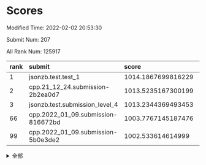 # Scores

Modified Time: 2022-02-02 20:53:30

Submit Num: 207

All Rank Num: 125917

| rank |               submit               |       score        |       sigma        | pk_num |
| :--- | :--------------------------------- | :----------------- | :----------------- | :----- |
| 1    | jsonzb.test.test_1                 | 1014.1867699816229 | 0.8464931842078428 | 2429   |
| 2    | cpp.21_12_24.submission-2b2ea0d7   | 1013.5235167300199 | 0.7899740022743507 | 2436   |
| 3    | jsonzb.test.submission_level_4     | 1013.2344369493453 | 0.8213450266354423 | 2433   |
| 66   | cpp.2022_01_09.submission-816672bd | 1003.7767145187476 | 0.7177451905321997 | 2436   |
| 99   | cpp.2022_01_09.submission-5b0e3de2 | 1002.533614614999  | 0.7113315238325881 | 2433   |


<details>
<summary>全部</summary>

| rank |                 submit                 |       score        |       sigma        | pk_num |
| :--- | :------------------------------------- | :----------------- | :----------------- | :----- |
| 1    | jsonzb.test.test_1                     | 1014.1867699816229 | 0.8464931842078428 | 2429   |
| 2    | cpp.21_12_24.submission-2b2ea0d7       | 1013.5235167300199 | 0.7899740022743507 | 2436   |
| 3    | jsonzb.test.submission_level_4         | 1013.2344369493453 | 0.8213450266354423 | 2433   |
| 4    | gobigger.level_3.submission_level_3_2  | 1011.7354046126595 | 0.7824295882925835 | 2429   |
| 5    | gobigger.level_3.submission_level_3_32 | 1011.5989293366003 | 0.7987930817673162 | 2431   |
| 6    | gobigger.level_3.submission_level_3_29 | 1011.3924175930272 | 0.7838941654045809 | 2434   |
| 7    | gobigger.level_3.submission_level_3_49 | 1011.287294076541  | 0.7794926697461508 | 2430   |
| 8    | gobigger.level_3.submission_level_3_16 | 1011.1915906855373 | 0.7693448245152431 | 2432   |
| 9    | gobigger.level_3.submission_level_3_46 | 1011.0935785672541 | 0.7809179116704006 | 2434   |
| 10   | gobigger.level_3.submission_level_3_35 | 1011.0703459087116 | 0.7666954164679588 | 2432   |
| 11   | gobigger.level_3.submission_level_3_20 | 1010.9492301098948 | 0.7509767088724029 | 2433   |
| 12   | gobigger.level_3.submission_level_3_28 | 1010.9358813718683 | 0.7734177211912854 | 2436   |
| 13   | gobigger.level_3.submission_level_3_23 | 1010.7593057108916 | 0.7758993053740803 | 2435   |
| 14   | gobigger.level_3.submission_level_3_8  | 1010.6482277663914 | 0.760549768267513  | 2440   |
| 15   | gobigger.level_3.submission_level_3_27 | 1010.5994999334777 | 0.7729656650863735 | 2436   |
| 16   | gobigger.level_3.submission_level_3_47 | 1010.568567496064  | 0.7556293303662874 | 2436   |
| 17   | gobigger.level_3.submission_level_3_26 | 1010.5464395758058 | 0.7632340929924739 | 2431   |
| 18   | gobigger.level_3.submission_level_3_39 | 1010.4832853641689 | 0.767715181802551  | 2433   |
| 19   | gobigger.level_3.submission_level_3_40 | 1010.3876754564709 | 0.7784307030178896 | 2434   |
| 20   | gobigger.level_3.submission_level_3_24 | 1010.3582024609038 | 0.7904450595967526 | 2437   |
| 21   | gobigger.level_3.submission_level_3_33 | 1010.2447691443421 | 0.740135170488211  | 2434   |
| 22   | gobigger.level_3.submission_level_3_11 | 1010.1741964582245 | 0.7531608928200543 | 2436   |
| 23   | gobigger.level_3.submission_level_3_13 | 1010.1653042499839 | 0.7631184038735029 | 2433   |
| 24   | gobigger.level_3.submission_level_3_17 | 1010.1093670535583 | 0.7612997245085283 | 2430   |
| 25   | gobigger.level_3.submission_level_3_34 | 1010.0287703962673 | 0.7844780483168138 | 2429   |
| 26   | gobigger.level_3.submission_level_3_19 | 1009.9765218987957 | 0.7544760365216672 | 2433   |
| 27   | gobigger.level_3.submission_level_3_7  | 1009.9670005005765 | 0.7476175939326793 | 2436   |
| 28   | gobigger.level_3.submission_level_3_22 | 1009.9574268626427 | 0.743913846557877  | 2429   |
| 29   | gobigger.level_3.submission_level_3_30 | 1009.8241779058452 | 0.7486830137786559 | 2428   |
| 30   | gobigger.level_3.submission_level_3_31 | 1009.7678457464375 | 0.7644366200160977 | 2436   |
| 31   | gobigger.level_3.submission_level_3_0  | 1009.7473642761488 | 0.7652123615907821 | 2437   |
| 32   | gobigger.level_3.submission_level_3_1  | 1009.7174330199604 | 0.7707419816352188 | 2432   |
| 33   | gobigger.level_3.submission_level_3_10 | 1009.561985858359  | 0.7470228214464879 | 2433   |
| 34   | gobigger.level_3.submission_level_3_37 | 1009.5150923963326 | 0.7607006931403777 | 2437   |
| 35   | gobigger.level_3.submission_level_3_44 | 1009.4470566818408 | 0.7488898415653064 | 2430   |
| 36   | gobigger.level_3.submission_level_3_15 | 1009.4179877263982 | 0.7626299303499594 | 2435   |
| 37   | gobigger.level_3.submission_level_3_42 | 1009.3224854939311 | 0.7435823198226703 | 2435   |
| 38   | gobigger.level_3.submission_level_3_43 | 1009.3081343694635 | 0.7756324408202672 | 2436   |
| 39   | gobigger.level_3.submission_level_3_9  | 1009.2980260021038 | 0.7459651125664531 | 2430   |
| 40   | gobigger.level_3.submission_level_3_14 | 1009.2803482398912 | 0.757943789509958  | 2435   |
| 41   | gobigger.level_3.submission_level_3_6  | 1009.2792240337159 | 0.7651670783763154 | 2433   |
| 42   | gobigger.level_3.submission_level_3_5  | 1009.2305310748005 | 0.7895547770023541 | 2436   |
| 43   | gobigger.level_3.submission_level_3_18 | 1009.2205600778282 | 0.7638923590826715 | 2434   |
| 44   | gobigger.level_3.submission_level_3_41 | 1009.1729138133156 | 0.761434019055855  | 2428   |
| 45   | gobigger.level_3.submission_level_3_25 | 1009.1315121361692 | 0.7557767936755848 | 2438   |
| 46   | gobigger.level_3.submission_level_3_12 | 1009.0921876596697 | 0.7321342708671928 | 2434   |
| 47   | gobigger.level_3.submission_level_3_38 | 1009.0864827323667 | 0.755996713961152  | 2432   |
| 48   | gobigger.level_3.submission_level_3_4  | 1009.0574243126239 | 0.7407588248426512 | 2432   |
| 49   | gobigger.level_3.submission_level_3_45 | 1008.8545986442932 | 0.7534631126700786 | 2437   |
| 50   | gobigger.level_3.submission_level_3_36 | 1008.714126577845  | 0.7596675777417927 | 2438   |
| 51   | gobigger.level_3.submission_level_3_21 | 1008.6742500295378 | 0.7373416182777592 | 2432   |
| 52   | gobigger.level_3.submission_level_3_48 | 1008.6392303418121 | 0.7280616714172201 | 2430   |
| 53   | gobigger.level_3.submission_level_3_3  | 1008.3969128835287 | 0.7405986529950968 | 2430   |
| 54   | gobigger.level_1.submission_level_1_10 | 1004.5154314456081 | 0.7262386337849335 | 2438   |
| 55   | gobigger.level_1.submission_level_1_5  | 1004.4199068492683 | 0.7156602832861428 | 2432   |
| 56   | gobigger.level_1.submission_level_1_46 | 1004.41524625446   | 0.7182610744600103 | 2433   |
| 57   | gobigger.level_1.submission_level_1_4  | 1004.3570115302709 | 0.7223614297762798 | 2431   |
| 58   | gobigger.level_1.submission_level_1_24 | 1004.289326771941  | 0.7225183071628821 | 2432   |
| 59   | gobigger.level_1.submission_level_1_31 | 1004.1375192786587 | 0.7174452940151416 | 2430   |
| 60   | gobigger.level_1.submission_level_1_23 | 1004.0233501059919 | 0.7135952442982887 | 2435   |
| 61   | gobigger.level_1.submission_level_1_12 | 1003.9253490841203 | 0.7347393510417821 | 2432   |
| 62   | gobigger.level_1.submission_level_1_32 | 1003.9190307019172 | 0.7139412988694118 | 2438   |
| 63   | gobigger.level_1.submission_level_1_29 | 1003.9054753748477 | 0.7156965584539596 | 2435   |
| 64   | gobigger.level_1.submission_level_1_15 | 1003.9014540090465 | 0.7253963252707871 | 2431   |
| 65   | gobigger.level_1.submission_level_1_26 | 1003.8842378553256 | 0.730736892858131  | 2431   |
| 66   | cpp.2022_01_09.submission-816672bd     | 1003.7767145187476 | 0.7177451905321997 | 2436   |
| 67   | gobigger.level_1.submission_level_1_25 | 1003.7143571908928 | 0.7033009076668929 | 2430   |
| 68   | gobigger.level_1.submission_level_1_43 | 1003.6885502492149 | 0.7182994322237244 | 2429   |
| 69   | gobigger.level_1.submission_level_1_42 | 1003.6396771958277 | 0.7063251408651424 | 2433   |
| 70   | gobigger.level_1.submission_level_1_48 | 1003.5859640203557 | 0.725486654319188  | 2432   |
| 71   | gobigger.level_1.submission_level_1_41 | 1003.5525172951473 | 0.7238450320604776 | 2434   |
| 72   | gobigger.level_1.submission_level_1_36 | 1003.534751856857  | 0.7207669735608789 | 2434   |
| 73   | gobigger.level_1.submission_level_1_22 | 1003.5341239773653 | 0.7227716638708108 | 2437   |
| 74   | gobigger.level_1.submission_level_1_34 | 1003.5103561320857 | 0.7136019986450509 | 2438   |
| 75   | gobigger.level_1.submission_level_1_39 | 1003.5092771540441 | 0.7160921559604229 | 2433   |
| 76   | gobigger.level_1.submission_level_1_20 | 1003.4351374907411 | 0.7153352222730165 | 2431   |
| 77   | gobigger.level_1.submission_level_1_49 | 1003.400524940871  | 0.7200211153294153 | 2430   |
| 78   | gobigger.level_1.submission_level_1_17 | 1003.3831847093427 | 0.7103796938138756 | 2438   |
| 79   | gobigger.level_1.submission_level_1_38 | 1003.354813679234  | 0.7109242289588774 | 2436   |
| 80   | gobigger.level_1.submission_level_1_0  | 1003.3472497557827 | 0.713222315538032  | 2435   |
| 81   | gobigger.level_1.submission_level_1_40 | 1003.3357040517736 | 0.7149900505809157 | 2432   |
| 82   | gobigger.level_1.submission_level_1_6  | 1003.2713711088659 | 0.7150928532365592 | 2435   |
| 83   | gobigger.level_1.submission_level_1_44 | 1003.2505290612347 | 0.7175237929804703 | 2434   |
| 84   | gobigger.level_1.submission_level_1_1  | 1003.2317953763442 | 0.7135106797011213 | 2433   |
| 85   | gobigger.level_1.submission_level_1_28 | 1003.2081494137055 | 0.7120563471368389 | 2430   |
| 86   | gobigger.level_1.submission_level_1_30 | 1003.2077223608582 | 0.7150698746006594 | 2428   |
| 87   | gobigger.level_1.submission_level_1_9  | 1003.1432197640893 | 0.7097702485123937 | 2433   |
| 88   | gobigger.level_1.submission_level_1_16 | 1003.1133000867346 | 0.7138975561398305 | 2431   |
| 89   | gobigger.level_1.submission_level_1_13 | 1002.9270083408758 | 0.7301380794944863 | 2430   |
| 90   | gobigger.level_1.submission_level_1_2  | 1002.8575843767518 | 0.7185568882596488 | 2436   |
| 91   | gobigger.level_1.submission_level_1_14 | 1002.8574124236095 | 0.7169543114703154 | 2434   |
| 92   | gobigger.level_1.submission_level_1_7  | 1002.7101682051597 | 0.7117994372662467 | 2435   |
| 93   | gobigger.level_1.submission_level_1_19 | 1002.6639072473401 | 0.7198560524687715 | 2435   |
| 94   | gobigger.level_1.submission_level_1_8  | 1002.6548860485136 | 0.7247071083641148 | 2433   |
| 95   | gobigger.level_1.submission_level_1_18 | 1002.6522265438539 | 0.7168716806615713 | 2439   |
| 96   | gobigger.level_1.submission_level_1_37 | 1002.6341174525144 | 0.7267391236961736 | 2430   |
| 97   | gobigger.level_1.submission_level_1_47 | 1002.5827188614952 | 0.7231905304667047 | 2430   |
| 98   | gobigger.level_1.submission_level_1_27 | 1002.5411835638297 | 0.7080807239578313 | 2437   |
| 99   | cpp.2022_01_09.submission-5b0e3de2     | 1002.533614614999  | 0.7113315238325881 | 2433   |
| 100  | gobigger.level_1.submission_level_1_45 | 1002.5252205853036 | 0.7260373860577884 | 2434   |
| 101  | gobigger.level_1.submission_level_1_21 | 1002.5043054840465 | 0.722713391373126  | 2434   |
| 102  | gobigger.level_1.submission_level_1_3  | 1002.2838800611577 | 0.710953039117867  | 2435   |
| 103  | gobigger.level_1.submission_level_1_11 | 1001.8038635432009 | 0.7176247506303828 | 2432   |
| 104  | gobigger.level_1.submission_level_1_35 | 1001.6322383459212 | 0.7228738208476612 | 2432   |
| 105  | gobigger.level_1.submission_level_1_33 | 1001.2204560203778 | 0.7171377187224338 | 2433   |
| 106  | gobigger.random.submission_random_22   | 997.880002615574   | 0.705835881232933  | 2433   |
| 107  | gobigger.random.submission_random_32   | 997.1799795388472  | 0.7022137434213512 | 2434   |
| 108  | gobigger.random.submission_random_19   | 997.0701600772336  | 0.7041148670047802 | 2428   |
| 109  | gobigger.random.submission_random_12   | 996.8923644123954  | 0.7078200346842126 | 2432   |
| 110  | gobigger.random.submission_random_28   | 996.655882955292   | 0.7134203174051886 | 2427   |
| 111  | gobigger.random.submission_random_48   | 996.6142351786494  | 0.6969346864872124 | 2432   |
| 112  | gobigger.random.submission_random_49   | 996.5770101686202  | 0.7014360134287967 | 2436   |
| 113  | gobigger.random.submission_random_40   | 996.575091453487   | 0.7148117117748296 | 2434   |
| 114  | gobigger.random.submission_random_21   | 996.5561767927036  | 0.7128451950064422 | 2436   |
| 115  | gobigger.random.submission_random_42   | 996.5104487011771  | 0.7212422396426872 | 2433   |
| 116  | gobigger.random.submission_random_6    | 996.4241050081517  | 0.7126040542452255 | 2432   |
| 117  | gobigger.random.submission_random_46   | 996.3903290482634  | 0.705572037318632  | 2440   |
| 118  | gobigger.random.submission_random_27   | 996.3791499307973  | 0.708473830935145  | 2431   |
| 119  | gobigger.random.submission_random_24   | 996.2773425544212  | 0.7063925382570996 | 2433   |
| 120  | gobigger.random.submission_random_39   | 996.2185826413134  | 0.7122027961817735 | 2433   |
| 121  | gobigger.random.submission_random_23   | 996.1906691096369  | 0.706590140411107  | 2430   |
| 122  | gobigger.random.submission_random_10   | 996.1795547926947  | 0.714264868667845  | 2431   |
| 123  | gobigger.random.submission_random_9    | 996.154382254999   | 0.703483322013765  | 2432   |
| 124  | gobigger.random.submission_random_41   | 996.1299592824811  | 0.705101213350041  | 2435   |
| 125  | gobigger.random.submission_random_16   | 996.0863239640577  | 0.7134875823237504 | 2435   |
| 126  | gobigger.random.submission_random_36   | 996.0241137284419  | 0.7029639945295332 | 2428   |
| 127  | gobigger.random.submission_random_25   | 996.0134257362682  | 0.6966024121636374 | 2435   |
| 128  | gobigger.random.submission_random_38   | 995.9995575443514  | 0.7128930395583517 | 2435   |
| 129  | gobigger.random.submission_random_26   | 995.960185942492   | 0.7106511165669972 | 2435   |
| 130  | gobigger.random.submission_random_17   | 995.9577548422733  | 0.708284632969342  | 2435   |
| 131  | gobigger.random.submission_random_31   | 995.9023285429522  | 0.7142969810221321 | 2434   |
| 132  | gobigger.random.submission_random_8    | 995.8868744419932  | 0.7036248142038147 | 2430   |
| 133  | gobigger.random.submission_random_29   | 995.8685077378732  | 0.7054037240891694 | 2435   |
| 134  | gobigger.random.submission_random_4    | 995.8180046371683  | 0.730155109968911  | 2434   |
| 135  | gobigger.random.submission_random_1    | 995.667194445684   | 0.6961100777184295 | 2434   |
| 136  | gobigger.random.submission_random_11   | 995.641025667227   | 0.706830265200771  | 2436   |
| 137  | gobigger.random.submission_random_47   | 995.6328550359565  | 0.7044231657312713 | 2435   |
| 138  | gobigger.random.submission_random_15   | 995.6236430978292  | 0.7170221063548543 | 2431   |
| 139  | gobigger.random.submission_random_3    | 995.6053513367001  | 0.7190356937159493 | 2437   |
| 140  | gobigger.random.submission_random_2    | 995.579422625279   | 0.722079498810909  | 2430   |
| 141  | gobigger.random.submission_random_44   | 995.5408262163011  | 0.7218851168021729 | 2431   |
| 142  | gobigger.random.submission_random_30   | 995.5384173039109  | 0.722550272722936  | 2434   |
| 143  | gobigger.random.submission_random_45   | 995.4663289566712  | 0.6975691068092366 | 2434   |
| 144  | gobigger.random.submission_random_5    | 995.4412553018643  | 0.7010120893626048 | 2431   |
| 145  | gobigger.random.submission_random_37   | 995.3936028270217  | 0.7073150720181353 | 2434   |
| 146  | gobigger.random.submission_random_13   | 995.2379497093451  | 0.7047245845750552 | 2434   |
| 147  | gobigger.random.submission_random_18   | 995.1860203592627  | 0.6997694283934431 | 2429   |
| 148  | gobigger.random.submission_random_34   | 995.184536163943   | 0.7185720669572536 | 2430   |
| 149  | gobigger.random.submission_random_14   | 995.1161307317083  | 0.7169324596652852 | 2431   |
| 150  | gobigger.random.submission_random_43   | 995.0421189044333  | 0.7157373791985333 | 2432   |
| 151  | gobigger.random.submission_random_7    | 994.93246523578    | 0.7073944288329402 | 2431   |
| 152  | gobigger.random.submission_random_20   | 994.8259707876864  | 0.7215441831259531 | 2433   |
| 153  | gobigger.random.submission_random_33   | 994.6670378329803  | 0.7303533096862224 | 2432   |
| 154  | gobigger.random.submission_random_35   | 994.641936229574   | 0.7256778177660408 | 2430   |
| 155  | gobigger.level_2.submission_level_2_34 | 993.8743708715363  | 0.7408113240093973 | 2438   |
| 156  | gobigger.random.submission_random_0    | 993.5911300740777  | 0.7088343371965419 | 2425   |
| 157  | gobigger.level_2.submission_level_2_10 | 993.3956122261714  | 0.7411904180806401 | 2438   |
| 158  | gobigger.level_2.submission_level_2_20 | 993.2481849248924  | 0.7402722803069907 | 2433   |
| 159  | gobigger.level_2.submission_level_2_1  | 993.2372030194932  | 0.7138327644855705 | 2434   |
| 160  | gobigger.level_2.submission_level_2_8  | 992.9407949518953  | 0.7325757973164692 | 2438   |
| 161  | gobigger.level_2.submission_level_2_31 | 992.9084963947716  | 0.7280481995901871 | 2440   |
| 162  | gobigger.level_2.submission_level_2_19 | 992.89983580038    | 0.7385765363841824 | 2435   |
| 163  | gobigger.level_2.submission_level_2_39 | 992.8908564209173  | 0.7472368648196858 | 2435   |
| 164  | gobigger.level_2.submission_level_2_0  | 992.8841515720519  | 0.7488966184769115 | 2438   |
| 165  | gobigger.level_2.submission_level_2_37 | 992.8287924426627  | 0.7387685232910138 | 2432   |
| 166  | gobigger.level_2.submission_level_2_49 | 992.6969264293792  | 0.7264625617557403 | 2429   |
| 167  | gobigger.level_2.submission_level_2_36 | 992.6567711713963  | 0.7378136437244458 | 2433   |
| 168  | gobigger.level_2.submission_level_2_23 | 992.6559007994985  | 0.7284289310890639 | 2426   |
| 169  | gobigger.level_2.submission_level_2_2  | 992.5143883190723  | 0.7343258287687494 | 2427   |
| 170  | gobigger.level_2.submission_level_2_28 | 992.4145508961616  | 0.7687815510236676 | 2427   |
| 171  | gobigger.level_2.submission_level_2_40 | 992.4068467259387  | 0.7297856122880853 | 2427   |
| 172  | gobigger.level_2.submission_level_2_6  | 992.3967763944015  | 0.7361137886633848 | 2431   |
| 173  | gobigger.level_2.submission_level_2_11 | 992.382761570165   | 0.7580743573841802 | 2436   |
| 174  | gobigger.level_2.submission_level_2_3  | 992.3786942788661  | 0.7311683728476943 | 2434   |
| 175  | gobigger.level_2.submission_level_2_21 | 992.3616057803159  | 0.7333101613688866 | 2431   |
| 176  | gobigger.level_2.submission_level_2_7  | 992.3318046292992  | 0.7435804706573748 | 2430   |
| 177  | gobigger.level_2.submission_level_2_26 | 992.3193749534408  | 0.7311607132370556 | 2438   |
| 178  | gobigger.level_2.submission_level_2_46 | 992.2656486633522  | 0.7473461653094234 | 2433   |
| 179  | gobigger.level_2.submission_level_2_17 | 992.2300250390464  | 0.7369930849229515 | 2432   |
| 180  | gobigger.level_2.submission_level_2_48 | 992.1474252513822  | 0.7420196902689169 | 2431   |
| 181  | gobigger.level_2.submission_level_2_29 | 992.1034606459735  | 0.7503907143036916 | 2438   |
| 182  | gobigger.level_2.submission_level_2_45 | 992.0390111136549  | 0.73973517892638   | 2437   |
| 183  | gobigger.level_2.submission_level_2_27 | 991.9624592115127  | 0.760072175990044  | 2436   |
| 184  | gobigger.level_2.submission_level_2_14 | 991.9286194347168  | 0.7380569561687216 | 2432   |
| 185  | gobigger.level_2.submission_level_2_16 | 991.8846181172769  | 0.7501684457240384 | 2428   |
| 186  | gobigger.level_2.submission_level_2_22 | 991.823774901943   | 0.7403510743877448 | 2437   |
| 187  | gobigger.level_2.submission_level_2_44 | 991.7475967783674  | 0.7685241496116876 | 2436   |
| 188  | gobigger.level_2.submission_level_2_13 | 991.7237558936354  | 0.7437144573928229 | 2434   |
| 189  | gobigger.level_2.submission_level_2_12 | 991.7151259552777  | 0.7532888142473343 | 2435   |
| 190  | gobigger.level_2.submission_level_2_38 | 991.632131726026   | 0.7376111498882922 | 2435   |
| 191  | gobigger.level_2.submission_level_2_33 | 991.6041444841156  | 0.7422939721139475 | 2435   |
| 192  | gobigger.level_2.submission_level_2_41 | 991.5493231320387  | 0.7312770780513052 | 2431   |
| 193  | gobigger.level_2.submission_level_2_4  | 991.5294911438643  | 0.7776097234939656 | 2435   |
| 194  | gobigger.level_2.submission_level_2_35 | 991.478523866538   | 0.7543567184416456 | 2424   |
| 195  | gobigger.level_2.submission_level_2_32 | 991.4615861681003  | 0.7532821051614904 | 2440   |
| 196  | gobigger.level_2.submission_level_2_42 | 991.2714827017734  | 0.7512502579102243 | 2434   |
| 197  | gobigger.level_2.submission_level_2_15 | 991.2147028339294  | 0.7660894141163476 | 2431   |
| 198  | gobigger.level_2.submission_level_2_43 | 991.2032426219679  | 0.7745672839252833 | 2438   |
| 199  | gobigger.level_2.submission_level_2_24 | 991.1787763288886  | 0.7703677910985114 | 2434   |
| 200  | gobigger.level_2.submission_level_2_9  | 991.0016373194635  | 0.7553662981487934 | 2432   |
| 201  | gobigger.level_2.submission_level_2_30 | 990.9847069443709  | 0.761496947415004  | 2431   |
| 202  | gobigger.level_2.submission_level_2_5  | 990.9438692370444  | 0.7514471989045552 | 2432   |
| 203  | gobigger.level_2.submission_level_2_47 | 990.8446532663373  | 0.7556397210192374 | 2434   |
| 204  | gobigger.level_2.submission_level_2_18 | 990.8351125271296  | 0.7647098882154694 | 2430   |
| 205  | gobigger.level_2.submission_level_2_25 | 990.5451295404821  | 0.7563118844941943 | 2433   |
| 206  | gobigger.none.submission_none_0        | 976.3884071280766  | 1.4400574257210725 | 2432   |
| 207  | gobigger.none.submission_none_1        | 976.2660355162396  | 1.393285484493662  | 2438   |

</details>